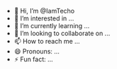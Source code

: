 - 👋 Hi, I’m @IamTecho
- 👀 I’m interested in ...
- 🌱 I’m currently learning ...
- 💞️ I’m looking to collaborate on ...
- 📫 How to reach me ...
- 😄 Pronouns: ...
- ⚡ Fun fact: ...

<!---
IamTecho/IamTecho is a ✨ special ✨ repository because its `README.md` (this file) appears on your GitHub profile.
You can click the Preview link to take a look at your changes.
--->

